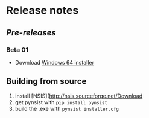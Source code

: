 # Release notes


## *Pre-releases*
### Beta 01

* Download [Windows 64 installer](https://github.com/Esukhia/dakje/releases/download/beta_01/Dakje_beta_01.exe)


## Building from source

1. install [NSIS](http://nsis.sourceforge.net/Download
1. get pynsist with `pip install pynsist`
1. build the .exe with `pynsist installer.cfg`
